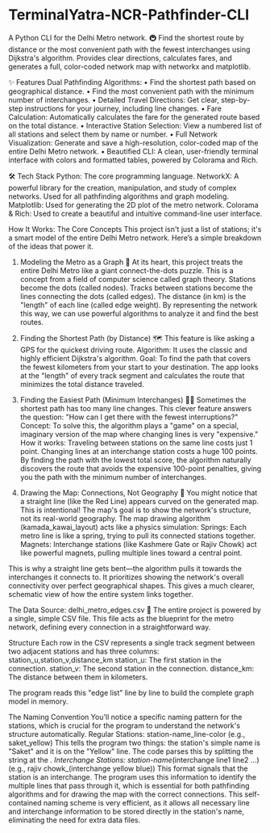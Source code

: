 # TerminalYatra-NCR-Pathfinder-CLI
A Python CLI for the Delhi Metro network. 🚇 Find the shortest route by distance or the most convenient path with the fewest interchanges using Dijkstra's algorithm. Provides clear directions, calculates fares, and generates a full, color-coded network map with networkx and matplotlib.


✨ Features
Dual Pathfinding Algorithms:
•	Find the shortest path based on geographical distance.
•	Find the most convenient path with the minimum number of interchanges.
•	Detailed Travel Directions: Get clear, step-by-step instructions for your journey, including line changes.
•	Fare Calculation: Automatically calculates the fare for the generated route based on the total distance.
•	Interactive Station Selection: View a numbered list of all stations and select them by name or number.
•	Full Network Visualization: Generate and save a high-resolution, color-coded map of the entire Delhi Metro network.
•	Beautified CLI: A clean, user-friendly terminal interface with colors and formatted tables, powered by Colorama and Rich.



🛠️ Tech Stack
Python: The core programming language.
NetworkX: A powerful library for the creation, manipulation, and study of complex networks. Used for all pathfinding algorithms and graph modeling.
Matplotlib: Used for generating the 2D plot of the metro network.
Colorama & Rich: Used to create a beautiful and intuitive command-line user interface.


How It Works: The Core Concepts
This project isn't just a list of stations; it's a smart model of the entire Delhi Metro network. Here’s a simple breakdown of the ideas that power it.

1. Modeling the Metro as a Graph 🧩
At its heart, this project treats the entire Delhi Metro like a giant connect-the-dots puzzle. This is a concept from a field of computer science called graph theory.
Stations become the dots (called nodes).
Tracks between stations become the lines connecting the dots (called edges).
The distance (in km) is the "length" of each line (called edge weight).
By representing the network this way, we can use powerful algorithms to analyze it and find the best routes.

2. Finding the Shortest Path (by Distance) 🗺️
This feature is like asking a GPS for the quickest driving route.
Algorithm: It uses the classic and highly efficient Dijkstra's algorithm.
Goal: To find the path that covers the fewest kilometers from your start to your destination. The app looks at the "length" of every track segment and calculates the route that minimizes the total distance traveled.

3. Finding the Easiest Path (Minimum Interchanges) 🚶‍♂️
Sometimes the shortest path has too many line changes. This clever feature answers the question: "How can I get there with the fewest interruptions?"
Concept: To solve this, the algorithm plays a "game" on a special, imaginary version of the map where changing lines is very "expensive."
How it works:
Traveling between stations on the same line costs just 1 point.
Changing lines at an interchange station costs a huge 100 points.
By finding the path with the lowest total score, the algorithm naturally discovers the route that avoids the expensive 100-point penalties, giving you the path with the minimum number of interchanges.

4. Drawing the Map: Connections, Not Geography 🎨
You might notice that a straight line (like the Red Line) appears curved on the generated map. This is intentional! The map's goal is to show the network's structure, not its real-world geography.
The map drawing algorithm (kamada_kawai_layout) acts like a physics simulation:
Springs: Each metro line is like a spring, trying to pull its connected stations together.
Magnets: Interchange stations (like Kashmere Gate or Rajiv Chowk) act like powerful magnets, pulling multiple lines toward a central point.

This is why a straight line gets bent—the algorithm pulls it towards the interchanges it connects to. It prioritizes showing the network's overall connectivity over perfect geographical shapes. This gives a much clearer, schematic view of how the entire system links together.

The Data Source: delhi_metro_edges.csv 📂
The entire project is powered by a single, simple CSV file. This file acts as the blueprint for the metro network, defining every connection in a straightforward way.

Structure
Each row in the CSV represents a single track segment between two adjacent stations and has three columns: station_u,station_v,distance_km
station_u: The first station in the connection.
station_v: The second station in the connection.
distance_km: The distance between them in kilometers.

The program reads this "edge list" line by line to build the complete graph model in memory.

The Naming Convention
You'll notice a specific naming pattern for the stations, which is crucial for the program to understand the network's structure automatically.
Regular Stations: station-name_line-color (e.g., saket_yellow) This tells the program two things: the station's simple name is "Saket" and it is on the "Yellow" line. The code parses this by splitting the string at the _.
Interchange Stations: station-name_(interchange line1 line2 ...) (e.g., rajiv chowk_(interchange yellow blue)) This format signals that the station is an interchange. The program uses this information to identify the multiple lines that pass through it, which is essential for both pathfinding algorithms and for drawing the map with the correct connections.
This self-contained naming scheme is very efficient, as it allows all necessary line and interchange information to be stored directly in the station's name, eliminating the need for extra data files.

